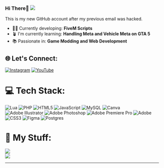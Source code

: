 ### Hi There👋   ![](https://komarev.com/ghpvc/?username=Comethruuu&color=blue)

This is my new GitHub account after my previous email was hacked.

- 👨‍💻 Currently developing: **FiveM Scripts**
- 🪴 I'm currently learning: **Handling Meta and Vehicle Meta on GTA 5**
- 📚 Passionate in: **Game Modding and Web Development**

  
## 🌐 Let's Connect:
[![Instagram](https://img.shields.io/badge/Instagram-%23E4405F.svg?logo=Instagram&logoColor=white)](https://instagram.com/usedtobesweetboy) [![YouTube](https://img.shields.io/badge/YouTube-%23FF0000.svg?logo=YouTube&logoColor=white)](https://youtube.com/@cloudssupremacy) 

# 💻 Tech Stack:
![Lua](https://img.shields.io/badge/lua-%232C2D72.svg?style=for-the-badge&logo=lua&logoColor=white) ![PHP](https://img.shields.io/badge/php-%23777BB4.svg?style=for-the-badge&logo=php&logoColor=white) ![HTML5](https://img.shields.io/badge/html5-%23E34F26.svg?style=for-the-badge&logo=html5&logoColor=white) ![JavaScript](https://img.shields.io/badge/javascript-%23323330.svg?style=for-the-badge&logo=javascript&logoColor=%23F7DF1E) ![MySQL](https://img.shields.io/badge/mysql-4479A1.svg?style=for-the-badge&logo=mysql&logoColor=white) ![Canva](https://img.shields.io/badge/Canva-%2300C4CC.svg?style=for-the-badge&logo=Canva&logoColor=white) ![Adobe Illustrator](https://img.shields.io/badge/adobe%20illustrator-%23FF9A00.svg?style=for-the-badge&logo=adobe%20illustrator&logoColor=white) ![Adobe Photoshop](https://img.shields.io/badge/adobe%20photoshop-%2331A8FF.svg?style=for-the-badge&logo=adobe%20photoshop&logoColor=white) ![Adobe Premiere Pro](https://img.shields.io/badge/Adobe%20Premiere%20Pro-9999FF.svg?style=for-the-badge&logo=Adobe%20Premiere%20Pro&logoColor=white) ![Adobe](https://img.shields.io/badge/adobe-%23FF0000.svg?style=for-the-badge&logo=adobe&logoColor=white) ![CSS3](https://img.shields.io/badge/css3-%231572B6.svg?style=for-the-badge&logo=css3&logoColor=white) ![Figma](https://img.shields.io/badge/figma-%23F24E1E.svg?style=for-the-badge&logo=figma&logoColor=white) ![Postgres](https://img.shields.io/badge/postgres-%23316192.svg?style=for-the-badge&logo=postgresql&logoColor=white)
# 🌠 My Stuff:
![](https://nirzak-streak-stats.vercel.app/?user=Comethruuu&theme=dark&hide_border=false)<br/>
![](https://github-readme-stats.vercel.app/api/top-langs/?username=Comethruuu&theme=dark&hide_border=false&include_all_commits=true&count_private=false&layout=compact)




---


<!-- Proudly created with GPRM ( https://gprm.itsvg.in ) -->
